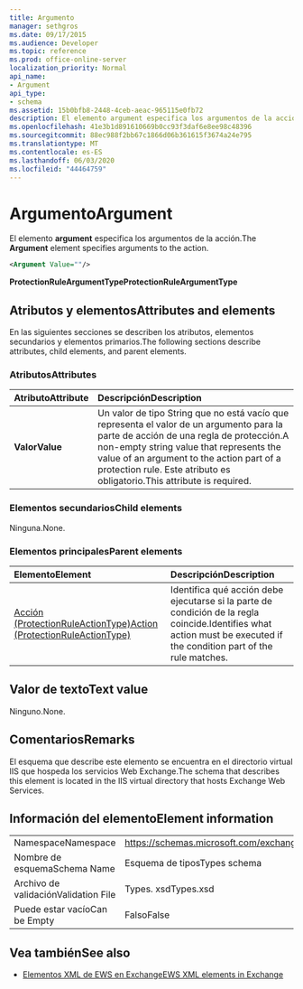```yaml
---
title: Argumento
manager: sethgros
ms.date: 09/17/2015
ms.audience: Developer
ms.topic: reference
ms.prod: office-online-server
localization_priority: Normal
api_name:
- Argument
api_type:
- schema
ms.assetid: 15b0bfb8-2448-4ceb-aeac-965115e0fb72
description: El elemento argument especifica los argumentos de la acción.
ms.openlocfilehash: 41e3b1d891610669b0cc93f3daf6e8ee98c48396
ms.sourcegitcommit: 88ec988f2bb67c1866d06b361615f3674a24e795
ms.translationtype: MT
ms.contentlocale: es-ES
ms.lasthandoff: 06/03/2020
ms.locfileid: "44464759"
---
```

# <a name="argument"></a><span data-ttu-id="0c1e0-103">Argumento</span><span class="sxs-lookup"><span data-stu-id="0c1e0-103">Argument</span></span>

<span data-ttu-id="0c1e0-104">El elemento **argument** especifica los argumentos de la acción.</span><span class="sxs-lookup"><span data-stu-id="0c1e0-104">The **Argument** element specifies arguments to the action.</span></span> 
  
```xml
<Argument Value=""/>
```

 <span data-ttu-id="0c1e0-105">**ProtectionRuleArgumentType**</span><span class="sxs-lookup"><span data-stu-id="0c1e0-105">**ProtectionRuleArgumentType**</span></span>
## <a name="attributes-and-elements"></a><span data-ttu-id="0c1e0-106">Atributos y elementos</span><span class="sxs-lookup"><span data-stu-id="0c1e0-106">Attributes and elements</span></span>

<span data-ttu-id="0c1e0-107">En las siguientes secciones se describen los atributos, elementos secundarios y elementos primarios.</span><span class="sxs-lookup"><span data-stu-id="0c1e0-107">The following sections describe attributes, child elements, and parent elements.</span></span>
  
### <a name="attributes"></a><span data-ttu-id="0c1e0-108">Atributos</span><span class="sxs-lookup"><span data-stu-id="0c1e0-108">Attributes</span></span>

|<span data-ttu-id="0c1e0-109">**Atributo**</span><span class="sxs-lookup"><span data-stu-id="0c1e0-109">**Attribute**</span></span>|<span data-ttu-id="0c1e0-110">**Descripción**</span><span class="sxs-lookup"><span data-stu-id="0c1e0-110">**Description**</span></span>|
|:-----|:-----|
|<span data-ttu-id="0c1e0-111">**Valor**</span><span class="sxs-lookup"><span data-stu-id="0c1e0-111">**Value**</span></span> <br/> |<span data-ttu-id="0c1e0-112">Un valor de tipo String que no está vacío que representa el valor de un argumento para la parte de acción de una regla de protección.</span><span class="sxs-lookup"><span data-stu-id="0c1e0-112">A non-empty string value that represents the value of an argument to the action part of a protection rule.</span></span> <span data-ttu-id="0c1e0-113">Este atributo es obligatorio.</span><span class="sxs-lookup"><span data-stu-id="0c1e0-113">This attribute is required.</span></span>  <br/> |
   
### <a name="child-elements"></a><span data-ttu-id="0c1e0-114">Elementos secundarios</span><span class="sxs-lookup"><span data-stu-id="0c1e0-114">Child elements</span></span>

<span data-ttu-id="0c1e0-115">Ninguna.</span><span class="sxs-lookup"><span data-stu-id="0c1e0-115">None.</span></span>
  
### <a name="parent-elements"></a><span data-ttu-id="0c1e0-116">Elementos principales</span><span class="sxs-lookup"><span data-stu-id="0c1e0-116">Parent elements</span></span>

|<span data-ttu-id="0c1e0-117">**Elemento**</span><span class="sxs-lookup"><span data-stu-id="0c1e0-117">**Element**</span></span>|<span data-ttu-id="0c1e0-118">**Descripción**</span><span class="sxs-lookup"><span data-stu-id="0c1e0-118">**Description**</span></span>|
|:-----|:-----|
|[<span data-ttu-id="0c1e0-119">Acción (ProtectionRuleActionType)</span><span class="sxs-lookup"><span data-stu-id="0c1e0-119">Action (ProtectionRuleActionType)</span></span>](action-protectionruleactiontype.md) <br/> |<span data-ttu-id="0c1e0-120">Identifica qué acción debe ejecutarse si la parte de condición de la regla coincide.</span><span class="sxs-lookup"><span data-stu-id="0c1e0-120">Identifies what action must be executed if the condition part of the rule matches.</span></span>  <br/> |
   
## <a name="text-value"></a><span data-ttu-id="0c1e0-121">Valor de texto</span><span class="sxs-lookup"><span data-stu-id="0c1e0-121">Text value</span></span>

<span data-ttu-id="0c1e0-122">Ninguno.</span><span class="sxs-lookup"><span data-stu-id="0c1e0-122">None.</span></span>
  
## <a name="remarks"></a><span data-ttu-id="0c1e0-123">Comentarios</span><span class="sxs-lookup"><span data-stu-id="0c1e0-123">Remarks</span></span>

<span data-ttu-id="0c1e0-124">El esquema que describe este elemento se encuentra en el directorio virtual IIS que hospeda los servicios Web Exchange.</span><span class="sxs-lookup"><span data-stu-id="0c1e0-124">The schema that describes this element is located in the IIS virtual directory that hosts Exchange Web Services.</span></span>
  
## <a name="element-information"></a><span data-ttu-id="0c1e0-125">Información del elemento</span><span class="sxs-lookup"><span data-stu-id="0c1e0-125">Element information</span></span>

|||
|:-----|:-----|
|<span data-ttu-id="0c1e0-126">Namespace</span><span class="sxs-lookup"><span data-stu-id="0c1e0-126">Namespace</span></span>  <br/> |https://schemas.microsoft.com/exchange/services/2006/types  <br/> |
|<span data-ttu-id="0c1e0-127">Nombre de esquema</span><span class="sxs-lookup"><span data-stu-id="0c1e0-127">Schema Name</span></span>  <br/> |<span data-ttu-id="0c1e0-128">Esquema de tipos</span><span class="sxs-lookup"><span data-stu-id="0c1e0-128">Types schema</span></span>  <br/> |
|<span data-ttu-id="0c1e0-129">Archivo de validación</span><span class="sxs-lookup"><span data-stu-id="0c1e0-129">Validation File</span></span>  <br/> |<span data-ttu-id="0c1e0-130">Types. xsd</span><span class="sxs-lookup"><span data-stu-id="0c1e0-130">Types.xsd</span></span>  <br/> |
|<span data-ttu-id="0c1e0-131">Puede estar vacío</span><span class="sxs-lookup"><span data-stu-id="0c1e0-131">Can be Empty</span></span>  <br/> |<span data-ttu-id="0c1e0-132">Falso</span><span class="sxs-lookup"><span data-stu-id="0c1e0-132">False</span></span>  <br/> |
   
## <a name="see-also"></a><span data-ttu-id="0c1e0-133">Vea también</span><span class="sxs-lookup"><span data-stu-id="0c1e0-133">See also</span></span>

- [<span data-ttu-id="0c1e0-134">Elementos XML de EWS en Exchange</span><span class="sxs-lookup"><span data-stu-id="0c1e0-134">EWS XML elements in Exchange</span></span>](ews-xml-elements-in-exchange.md)

